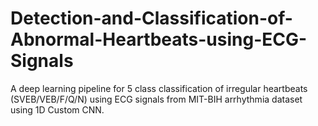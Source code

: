 # Detection-and-Classification-of-Abnormal-Heartbeats-using-ECG-Signals
A deep learning pipeline for 5 class classification of irregular heartbeats (SVEB/VEB/F/Q/N) using ECG signals from MIT-BIH arrhythmia dataset using 1D Custom CNN. 
